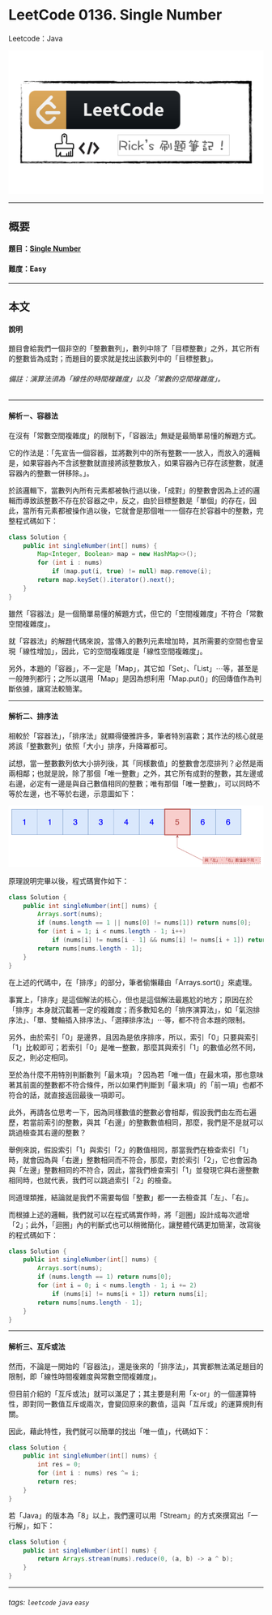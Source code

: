 # LeetCode 0136. Single Number
Leetcode：Java

![](https://github.com/rickbsr/LeetCode/blob/main/pics/leetcode.png?raw=true)

---

## 概要

#### 題目：[Single Number](https://leetcode.com/problems/single-number/)

#### 難度：Easy

---

## 本文

#### 說明

題目會給我們一個非空的「整數數列」，數列中除了「目標整數」之外，其它所有的整數皆為成對；而題目的要求就是找出該數列中的「目標整數」。

###### 備註：演算法須為「線性的時間複雜度」以及「常數的空間複雜度」。

---

#### 解析ㄧ、容器法

在沒有「常數空間複雜度」的限制下，「容器法」無疑是最簡單易懂的解題方式。

它的作法是：「先宣告一個容器，並將數列中的所有整數一一放入，而放入的邏輯是，如果容器內不含該整數就直接將該整數放入，如果容器內已存在該整數，就連容器內的整數一併移除。」。

於該邏輯下，當數列內所有元素都被執行過以後，「成對」的整數會因為上述的邏輯而導致該整數不存在於容器之中，反之，由於目標整數是「單個」的存在，因此，當所有元素都被操作過以後，它就會是那個唯一一個存在於容器中的整數，完整程式碼如下：

```java
class Solution {
    public int singleNumber(int[] nums) {
        Map<Integer, Boolean> map = new HashMap<>();
        for (int i : nums)
            if (map.put(i, true) != null) map.remove(i);
        return map.keySet().iterator().next();
    }
}
```

雖然「容器法」是一個簡單易懂的解題方式，但它的「空間複雜度」不符合「常數空間複雜度」。

就「容器法」的解題代碼來說，當傳入的數列元素增加時，其所需要的空間也會呈現「線性增加」，因此，它的空間複雜度是「線性空間複雜度」。

另外，本題的「容器」，不一定是「Map」，其它如「Set」、「List」⋯等，甚至是一般陣列都行；之所以選用「Map」是因為想利用「Map.put()」的回傳值作為判斷依據，讓寫法較簡潔。

---

#### 解析二、排序法

相較於「容器法」，「排序法」就顯得優雅許多，筆者特別喜歡；其作法的核心就是將該「整數數列」依照「大小」排序，升降冪都可。

試想，當一整數數列依大小排列後，其「同樣數值」的整數會怎麼排列？必然是兩兩相鄰；也就是說，除了那個「唯一整數」之外，其它所有成對的整數，其左邊或右邊，必定有一邊是與自己數值相同的整數；唯有那個「唯一整數」，可以同時不等於左邊，也不等於右邊，示意圖如下：

![](https://github.com/rickbsr/LeetCode/blob/main/pics/0136_single_number_sort.png?raw=true)

原理說明完畢以後，程式碼實作如下：

```java
class Solution {
    public int singleNumber(int[] nums) {
        Arrays.sort(nums);
        if (nums.length == 1 || nums[0] != nums[1]) return nums[0];
        for (int i = 1; i < nums.length - 1; i++)
            if (nums[i] != nums[i - 1] && nums[i] != nums[i + 1]) return nums[i];
        return nums[nums.length - 1];
    }
}
```

在上述的代碼中，在「排序」的部分，筆者偷懶藉由「Arrays.sort()」來處理。

事實上，「排序」是這個解法的核心，但也是這個解法最尷尬的地方；原因在於「排序」本身就沉載著一定的複雜度；而多數知名的「排序演算法」，如「氣泡排序法」、「單、雙軸插入排序法」、「選擇排序法」⋯等，都不符合本題的限制。

另外，由於索引「0」是邊界，且因為是依序排序，所以，索引「0」只要與索引「1」比較即可；若索引「0」是唯一整數，那麼其與索引「1」的數值必然不同，反之，則必定相同。

至於為什麼不用特別判斷數列「最末項」？因為若「唯一值」在最末項，那也意味著其前面的整數都不符合條件，所以如果們判斷到「最末項」的「前一項」也都不符合的話，就直接返回最後一項即可。

此外，再請各位思考一下，因為同樣數值的整數必會相鄰，假設我們由左而右遍歷，若當前索引的整數，與其「右邊」的整數數值相同，那麼，我們是不是就可以跳過檢查其右邊的整數？

舉例來說，假設索引「1」與索引「2」的數值相同，那當我們在檢查索引「1」時，就會因為與「右邊」整數相同而不符合，那麼，對於索引「2」，它也會因為與「左邊」整數相同的不符合，因此，當我們檢查索引「1」並發現它與右邊整數相同時，也就代表，我們可以跳過索引「2」的檢查。

同道理類推，結論就是我們不需要每個「整數」都一一去檢查其「左」、「右」。

而根據上述的邏輯，我們就可以在程式碼實作時，將「迴圈」設計成每次遞增「2」；此外，「迴圈」內的判斷式也可以稍微簡化，讓整體代碼更加簡潔，改寫後的程式碼如下：

```java
class Solution {
    public int singleNumber(int[] nums) {
        Arrays.sort(nums);
        if (nums.length == 1) return nums[0];
        for (int i = 0; i < nums.length - 1; i += 2)
            if (nums[i] != nums[i + 1]) return nums[i];
        return nums[nums.length - 1];
    }
}
```

---

#### 解析三、互斥或法

然而，不論是一開始的「容器法」，還是後來的「排序法」，其實都無法滿足題目的限制，即「線性時間複雜度與常數空間複雜度」。

但目前介紹的「互斥或法」就可以滿足了；其主要是利用「x-or」的一個運算特性，即對同一數值互斥或兩次，會變回原來的數值，這與「互斥或」的運算規則有關。

因此，藉此特性，我們就可以簡單的找出「唯一值」，代碼如下：

```java
class Solution {
    public int singleNumber(int[] nums) {
        int res = 0;
        for (int i : nums) res ^= i;
        return res;
    }
}
```

若「Java」的版本為「8」以上，我們還可以用「Stream」的方式來撰寫出「一行解」，如下：

```java
class Solution {
    public int singleNumber(int[] nums) {
        return Arrays.stream(nums).reduce(0, (a, b) -> a ^ b);
    }
}
```

---

###### tags: `leetcode` `java` `easy`